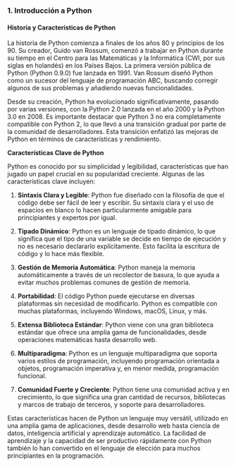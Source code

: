 ### 1. Introducción a Python

#### Historia y Características de Python

La historia de Python comienza a finales de los años 80 y principios de los 90. Su creador, Guido van Rossum, comenzó a trabajar en Python durante su tiempo en el Centro para las Matemáticas y la Informática (CWI, por sus siglas en holandés) en los Países Bajos. La primera versión pública de Python (Python 0.9.0) fue lanzada en 1991. Van Rossum diseñó Python como un sucesor del lenguaje de programación ABC, buscando corregir algunos de sus problemas y añadiendo nuevas funcionalidades.

Desde su creación, Python ha evolucionado significativamente, pasando por varias versiones, con la Python 2.0 lanzada en el año 2000 y la Python 3.0 en 2008. Es importante destacar que Python 3 no era completamente compatible con Python 2, lo que llevó a una transición gradual por parte de la comunidad de desarrolladores. Esta transición enfatizó las mejoras de Python en términos de características y rendimiento.

**Características Clave de Python**

Python es conocido por su simplicidad y legibilidad, características que han jugado un papel crucial en su popularidad creciente. Algunas de las características clave incluyen:

1. **Sintaxis Clara y Legible**: Python fue diseñado con la filosofía de que el código debe ser fácil de leer y escribir. Su sintaxis clara y el uso de espacios en blanco lo hacen particularmente amigable para principiantes y expertos por igual.

2. **Tipado Dinámico**: Python es un lenguaje de tipado dinámico, lo que significa que el tipo de una variable se decide en tiempo de ejecución y no es necesario declararlo explícitamente. Esto facilita la escritura de código y lo hace más flexible.

3. **Gestión de Memoria Automática**: Python maneja la memoria automáticamente a través de un recolector de basura, lo que ayuda a evitar muchos problemas comunes de gestión de memoria.

4. **Portabilidad**: El código Python puede ejecutarse en diversas plataformas sin necesidad de modificarlo. Python es compatible con muchas plataformas, incluyendo Windows, macOS, Linux, y más.

5. **Extensa Biblioteca Estándar**: Python viene con una gran biblioteca estándar que ofrece una amplia gama de funcionalidades, desde operaciones matemáticas hasta desarrollo web.

6. **Multiparadigma**: Python es un lenguaje multiparadigma que soporta varios estilos de programación, incluyendo programación orientada a objetos, programación imperativa y, en menor medida, programación funcional.

7. **Comunidad Fuerte y Creciente**: Python tiene una comunidad activa y en crecimiento, lo que significa una gran cantidad de recursos, bibliotecas y marcos de trabajo de terceros, y soporte para desarrolladores.

Estas características hacen de Python un lenguaje muy versátil, utilizado en una amplia gama de aplicaciones, desde desarrollo web hasta ciencia de datos, inteligencia artificial y aprendizaje automático. La facilidad de aprendizaje y la capacidad de ser productivo rápidamente con Python también lo han convertido en el lenguaje de elección para muchos principiantes en la programación.
